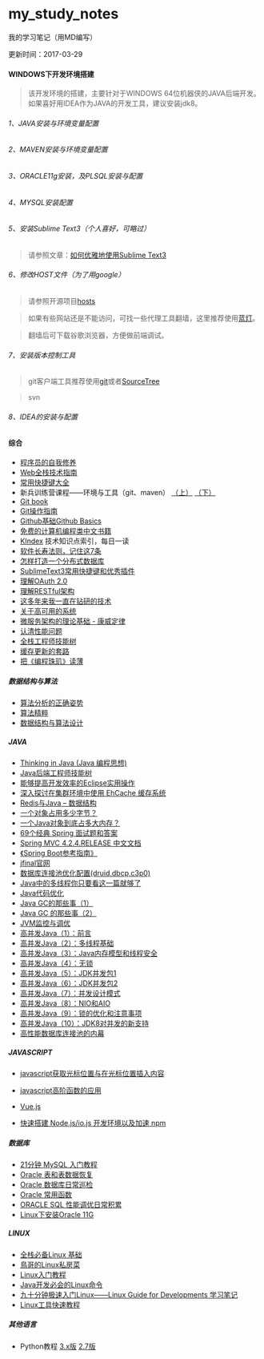 # my_study_notes
我的学习笔记（用MD编写）

更新时间：2017-03-29

#### WINDOWS下开发环境搭建

>该开发环境的搭建，主要针对于WINDOWS 64位机器侠的JAVA后端开发。
>如果喜好用IDEA作为JAVA的开发工具，建议安装jdk8。

###### 1、JAVA安装与环境变量配置

>

###### 2、MAVEN安装与环境变量配置

>

###### 3、ORACLE11g安装，及PLSQL安装与配置

>

###### 4、MYSQL安装配置

>

###### 5、安装Sublime Text3（个人喜好，可略过）

>请参照文章：[如何优雅地使用Sublime Text3](http://jeffjade.com/2015/12/15/2015-04-17-toss-sublime-text/)

###### 6、修改HOST文件（为了用google）

>请参照开源项目[hosts](https://github.com/racaljk/hosts)

>如果有些网站还是不能访问，可找一些代理工具翻墙，这里推荐使用[蓝灯](https://github.com/getlantern/lantern)。

>翻墙后可下载谷歌浏览器，方便做前端调试。

###### 7、安装版本控制工具

>git客户端工具推荐使用[git](https://git-scm.com/download/win)或者[SourceTree](https://www.sourcetreeapp.com/)

>svn

###### 8、IDEA的安装与配置

>


#### 综合

* [程序员的自我修养](https://leohxj.gitbooks.io/a-programmer-prepares/content/)
* [Web全栈技术指南](https://coin8086.gitbooks.io/getfullstack/content/)
* [常用快捷键大全](http://www.cnblogs.com/best/p/5818597.html)
* 新兵训练营课程——环境与工具（git、maven）
	[（上）](http://weibo.com/p/1001643874239169320051)
	[（下）](http://weibo.com/p/1001643874240234698089)
* [Git book](https://git-scm.com/book/zh/v2)
* [Git操作指南](http://www.rowkey.me/blog/2016/01/10/git-usage/)
* [Github基础Github Basics](https://github.com/xirong/my-git/blob/master/how-to-use-github.md)
* [免费的计算机编程类中文书籍](https://github.com/justjavac/free-programming-books-zh_CN)
* [KIndex](https://github.com/Martin404/KIndex) 技术知识点索引，每日一读
* [软件长寿法则，记住这7条](http://begeek.cn/post/5012.html)
* [怎样打造一个分布式数据库](http://www.infoq.com/cn/articles/how-to-build-a-distributed-database)
* [SublimeText3常用快捷键和优秀插件](http://www.jianshu.com/p/1f582b42335a)
* [理解OAuth 2.0](http://www.ruanyifeng.com/blog/2014/05/oauth_2_0.html)
* [理解RESTful架构](http://www.ruanyifeng.com/blog/2011/09/restful)
* [这多年来我一直在钻研的技术](http://coolshell.cn/articles/17446.html)
* [关于高可用的系统](http://coolshell.cn/articles/17459.html?f=tt)
* [微服务架构的理论基础 - 康威定律](https://yq.aliyun.com/articles/8611?f=tt)
* [认清性能问题](http://mp.weixin.qq.com/s?__biz=MzAxMTEyOTQ5OQ==&mid=2650610655&idx=1&sn=4f38ef56ff57054ab9745b0725351159#rd)
* [全栈工程师技能树](https://github.com/geekcompany/full-stack-tree)
* [缓存更新的套路](http://coolshell.cn/articles/17416.html)
* [把《编程珠玑》读薄](http://www.hawstein.com/posts/make-thiner-programming-pearls.html)


##### 数据结构与算法

* [算法分析的正确姿势](http://www.cnblogs.com/absfree/p/5464779.html)
* [算法精粹](https://www.gitbook.com/book/soulmachine/algorithm-essentials/details)
* [数据结构与算法设计](https://suanfa.herokuapp.com/0preface/)


##### JAVA

* [Thinking in Java (Java 编程思想)](https://www.gitbook.com/book/quanke/think-in-java/details)
* [Java后端工程师技能树](http://www.rowkey.me/blog/2016/06/17/java-skill-tree/)
* [能够提高开发效率的Eclipse实用操作](http://blog.jobbole.com/103503/)
* [深入探讨在集群环境中使用 EhCache 缓存系统](http://www.ibm.com/developerworks/cn/java/j-lo-ehcache/)
* [Redis与Java – 数据结构](http://www.importnew.com/21028.html)
* [一个对象占用多少字节？](http://yueyemaitian.iteye.com/blog/2033046)
* [一个Java对象到底占多大内存？](http://mp.weixin.qq.com/s?__biz=MzA4NDc2MDQ1Nw==&mid=2650237919&idx=1&sn=a91f281e2dd2d27d6e15292002e3c5a5&scene=0#wechat_redirect)
* [69个经典 Spring 面试题和答案](http://www.codeceo.com/article/69-spring-interview-questions.html)
* [Spring MVC 4.2.4.RELEASE 中文文档](https://linesh.gitbooks.io/spring-mvc-documentation-linesh-translation/content/)
* [《Spring Boot参考指南》](https://www.gitbook.com/book/qbgbook/spring-boot-reference-guide-zh/details)
* [jfinal官网](http://www.jfinal.com/)
* [数据库连接池优化配置(druid,dbcp,c3p0)](http://blog.csdn.net/hetaohappy/article/details/51861015)
* [Java中的多线程你只要看这一篇就够了](http://www.importnew.com/21089.html)
* [Java代码优化](http://www.importnew.com/21224.html)
* [Java GC的那些事（1）](http://blog.jobbole.com/105044/)
* [Java GC 的那些事（2）](http://blog.jobbole.com/105119/)
* [JVM监控与调优](http://www.importnew.com/21441.html)
* [高并发Java（1）：前言](http://www.importnew.com/21229.html)
* [高并发Java（2）：多线程基础](http://www.importnew.com/21239.html)
* [高并发Java（3）：Java内存模型和线程安全](http://www.importnew.com/21245.html)
* [高并发Java（4）：无锁](http://www.importnew.com/21282.html)
* [高并发Java（5）：JDK并发包1](http://www.importnew.com/21288.html)
* [高并发Java（6）：JDK并发包2](http://www.importnew.com/21303.html)
* [高并发Java（7）：并发设计模式](http://www.importnew.com/21312.html)
* [高并发Java（8）：NIO和AIO](http://www.importnew.com/21341.html)
* [高并发Java（9）：锁的优化和注意事项](http://www.importnew.com/21353.html)
* [高并发Java（10）：JDK8对并发的新支持](http://www.importnew.com/21358.html)
* [高性能数据库连接池的内幕](http://mp.weixin.qq.com/s?__biz=MzI3MzEzMDI1OQ==&mid=2651814835&idx=1&sn=cb775d3926ce39d12fa420a292c1f83d&scene=0#wechat_redirect)


##### JAVASCRIPT

* [javascript获取光标位置与在光标位置插入内容](http://www.cnblogs.com/johnvajicic/archive/2013/05/17/3084674.html)
* [javascript高阶函数的应用](http://web.jobbole.com/87806/)


* [Vue.js](http://cn.vuejs.org/guide/)
* [快速搭建 Node.js/io.js 开发环境以及加速 npm](http://fengmk2.com/blog/2014/03/node-env-and-faster-npm.html)

##### 数据库

* [21分钟 MySQL 入门教程](http://www.cnblogs.com/mr-wid/archive/2013/05/09/3068229.html)
* [Oracle 表和表数据恢复](http://www.cnblogs.com/java-class/p/5817217.html)
* [Oracle 数据库日常巡检](http://www.cnblogs.com/java-class/p/4979798.html)
* [Oracle 常用函数](http://www.cnblogs.com/java-class/p/5199145.html)
* [ORACLE SQL 性能调优日常积累](http://www.cnblogs.com/java-class/p/4555767.html)
* [Linux下安装Oracle 11G](oracle/linux_oracle_11g_install.md)


##### LINUX

* [全栈必备Linux 基础](http://blog.jobbole.com/106827/)
* [鳥哥的Linux私房菜](http://linux.vbird.org/)
* [Linux入门教程](http://www.92csz.com/study/linux/)
* [Java开发必会的Linux命令](http://www.importnew.com/17354.html)
* [九十分钟极速入门Linux——Linux Guide for Developments 学习笔记](http://mp.weixin.qq.com/s?__biz=MzAwNTMxMzg1MA==&mid=404510068&idx=2&sn=0fc406025644a60ae8a94f3ff0cba626&scene=23&srcid=0101ZDCyZGjWLS8ygofWkNSh#rd)
* [Linux工具快速教程](http://linuxtools-rst.readthedocs.io/zh_CN/latest/)


##### 其他语言

* Python教程
[3.x版](http://www.liaoxuefeng.com/wiki/0014316089557264a6b348958f449949df42a6d3a2e542c000)
[2.7版](http://www.liaoxuefeng.com/wiki/001374738125095c955c1e6d8bb493182103fac9270762a000)


